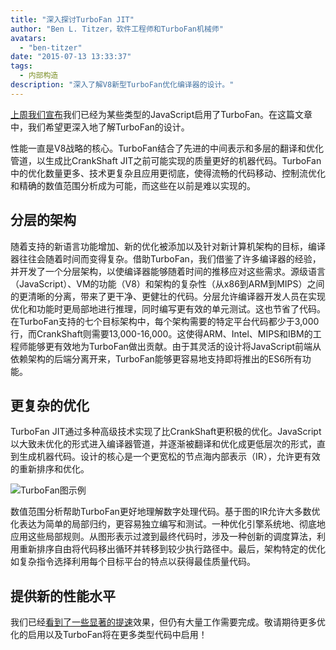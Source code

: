```yaml
---
title: "深入探讨TurboFan JIT"
author: "Ben L. Titzer，软件工程师和TurboFan机械师"
avatars: 
  - "ben-titzer"
date: "2015-07-13 13:33:37"
tags: 
  - 内部构造
description: "深入了解V8新型TurboFan优化编译器的设计。"
---
```

[上周我们宣布](https://blog.chromium.org/2015/07/revving-up-javascript-performance-with.html)我们已经为某些类型的JavaScript启用了TurboFan。在这篇文章中，我们希望更深入地了解TurboFan的设计。

<!--truncate-->
性能一直是V8战略的核心。TurboFan结合了先进的中间表示和多层的翻译和优化管道，以生成比CrankShaft JIT之前可能实现的质量更好的机器代码。TurboFan中的优化数量更多、技术更复杂且应用更彻底，使得流畅的代码移动、控制流优化和精确的数值范围分析成为可能，而这些在以前是难以实现的。

## 分层的架构

随着支持的新语言功能增加、新的优化被添加以及针对新计算机架构的目标，编译器往往会随着时间而变得复杂。借助TurboFan，我们借鉴了许多编译器的经验，并开发了一个分层架构，以使编译器能够随着时间的推移应对这些需求。源级语言（JavaScript）、VM的功能（V8）和架构的复杂性（从x86到ARM到MIPS）之间的更清晰的分离，带来了更干净、更健壮的代码。分层允许编译器开发人员在实现优化和功能时更局部地进行推理，同时编写更有效的单元测试。这也节省了代码。在TurboFan支持的七个目标架构中，每个架构需要的特定平台代码都少于3,000行，而CrankShaft则需要13,000-16,000。这使得ARM、Intel、MIPS和IBM的工程师能够更有效地为TurboFan做出贡献。由于其灵活的设计将JavaScript前端从依赖架构的后端分离开来，TurboFan能够更容易地支持即将推出的ES6所有功能。

## 更复杂的优化

TurboFan JIT通过多种高级技术实现了比CrankShaft更积极的优化。JavaScript以大致未优化的形式进入编译器管道，并逐渐被翻译和优化成更低层次的形式，直到生成机器代码。设计的核心是一个更宽松的节点海内部表示（IR），允许更有效的重新排序和优化。

![TurboFan图示例](/_img/turbofan-jit/example-graph.png)

数值范围分析帮助TurboFan更好地理解数字处理代码。基于图的IR允许大多数优化表达为简单的局部归约，更容易独立编写和测试。一种优化引擎系统地、彻底地应用这些局部规则。从图形表示过渡到最终代码时，涉及一种创新的调度算法，利用重新排序自由将代码移出循环并转移到较少执行路径中。最后，架构特定的优化如复杂指令选择利用每个目标平台的特点以获得最佳质量代码。

## 提供新的性能水平

我们已经[看到了一些显著的提速](https://blog.chromium.org/2015/07/revving-up-javascript-performance-with.html)效果，但仍有大量工作需要完成。敬请期待更多优化的启用以及TurboFan将在更多类型代码中启用！
